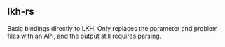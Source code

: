 ## lkh-rs
Basic bindings directly to LKH. Only replaces the parameter and problem files with an API, and the output still requires parsing.